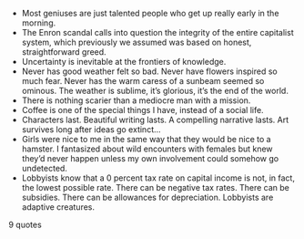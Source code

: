  - Most geniuses are just talented people who get up really early in the morning.
 - The Enron scandal calls into question the integrity of the entire capitalist system, which previously we assumed was based on honest, straightforward greed.
 - Uncertainty is inevitable at the frontiers of knowledge.
 - Never has good weather felt so bad. Never have flowers inspired so much fear. Never has the warm caress of a sunbeam seemed so ominous. The weather is sublime, it’s glorious, it’s the end of the world.
 - There is nothing scarier than a mediocre man with a mission.
 - Coffee is one of the special things I have, instead of a social life.
 - Characters last. Beautiful writing lasts. A compelling narrative lasts. Art survives long after ideas go extinct...
 - Girls were nice to me in the same way that they would be nice to a hamster. I fantasized about wild encounters with females but knew they’d never happen unless my own involvement could somehow go undetected.
 - Lobbyists know that a 0 percent tax rate on capital income is not, in fact, the lowest possible rate. There can be negative tax rates. There can be subsidies. There can be allowances for depreciation. Lobbyists are adaptive creatures.

9 quotes
